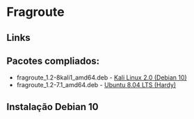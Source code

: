 # Fragroute

## Links


## Pacotes compliados:
- fragroute_1.2-8kali1_amd64.deb - [Kali Linux 2.0 (Debian 10)](http://kalirepo.pxinfra.net/kali-rolling/pool/main/f/fragroute/)
- fragroute_1.2-7.1_amd64.deb - [Ubuntu 8.04 LTS (Hardy)](https://launchpad.net/ubuntu/hardy/amd64/fragroute/1.2-7.1)

## Instalação Debian 10

